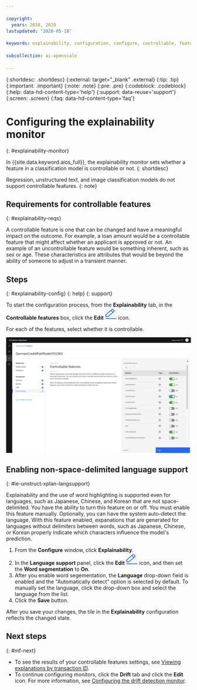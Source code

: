 ```yaml
---

copyright:
  years: 2018, 2020
lastupdated: "2020-05-18"

keywords: explainability, configuration, configure, controllable, feature, text, non-space-delimited, Korean, Chinese, Japanese

subcollection: ai-openscale

---
```


{:shortdesc: .shortdesc}
{:external: target="_blank" .external}
{:tip: .tip}
{:important: .important}
{:note: .note}
{:pre: .pre}
{:codeblock: .codeblock}
{:help: data-hd-content-type='help'}
{:support: data-reuse='support'}
{:screen: .screen}
{:faq: data-hd-content-type='faq'}

# Configuring the explainability monitor
{: #explainability-monitor}

In {{site.data.keyword.aios_full}}, the explainability monitor sets whether a feature in a classification model is controllable or not. 
{: shortdesc}

Regression, unstructured text, and image classification models do not support controllable features.
{: note}

## Requirements for controllable features
{: #explainability-reqs}

A controllable feature is one that can be changed and have a meaningful impact on the outcome. For example, a loan amount would be a controllable feature that might affect whether an applicant is approved or not. An example of an uncontrollable feature would be something inherent, such as sex or age. These characteristics are attributes that would be beyond the ability of someone to adjust in a transient manner.

## Steps
{: #explainability-config}
{: help} 
{: support}

To start the configuration process, from the **Explainability** tab, in the **Controllable features** box, click the **Edit** ![The edit icon is displayed](images/wos-edit-icon.png) icon.

For each of the features, select whether it is controllable. 

![The explainability configuration window with CheckingStatus, LoanDuration, LoanPurpose, LoanAmount, and OtherOnLoan features set to controllable](images/wos-explainability-controllable-features.png)


## Enabling non-space-delimited language support
{: #ie-unstruct-xplan-langsupport}

Explainability and the use of word highlighting is supported even for languages, such as Japanese, Chinese, and Korean that are not space-delimited. You have the ability to turn this feature on or off. You must enable this feature manually. Optionally, you can have the system auto-detect the language. With this feature enabled, expanations that are generated for languages without delimiters between words, such as Japanese, Chinese, or Korean properly indicate which characters influence the model's prediction. 

1. From the **Configure** window, click **Explainability**.
2. In the **Language support** panel, click the **Edit** ![The edit icon](/images/wos-edit-icon.png) icon, and then set the **Word segmentation** to **On**. 
3. After you enable word segementation, the **Language** drop-down field is enabled and the "Automatically detect" option is selected by default. To manually set the language, click the drop-down box and select the language from the list.
4. Click the **Save** button.

After you save your changes, the tile in the **Explainability** configuration reflects the changed state.

## Next steps
{: #mf-next}

- To see the results of your controllable features settings, see [Viewing explanations by transaction ID](/docs/ai-openscale?topic=ai-openscale-ie-ov#ie-view).
- To continue configuring monitors, click the **Drift** tab and click the **Edit** icon. For more information, see [Configuring the drift detection monitor](/docs/ai-openscale?topic=ai-openscale-behavior-drift-config).
